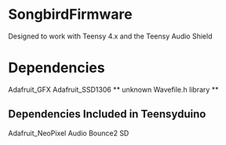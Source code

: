 # SongbirdFirmware
 
Designed to work with Teensy 4.x and the Teensy Audio Shield

# Dependencies

Adafruit_GFX
Adafruit_SSD1306
** unknown Wavefile.h library **

## Dependencies Included in Teensyduino

Adafruit_NeoPixel
Audio
Bounce2
SD

